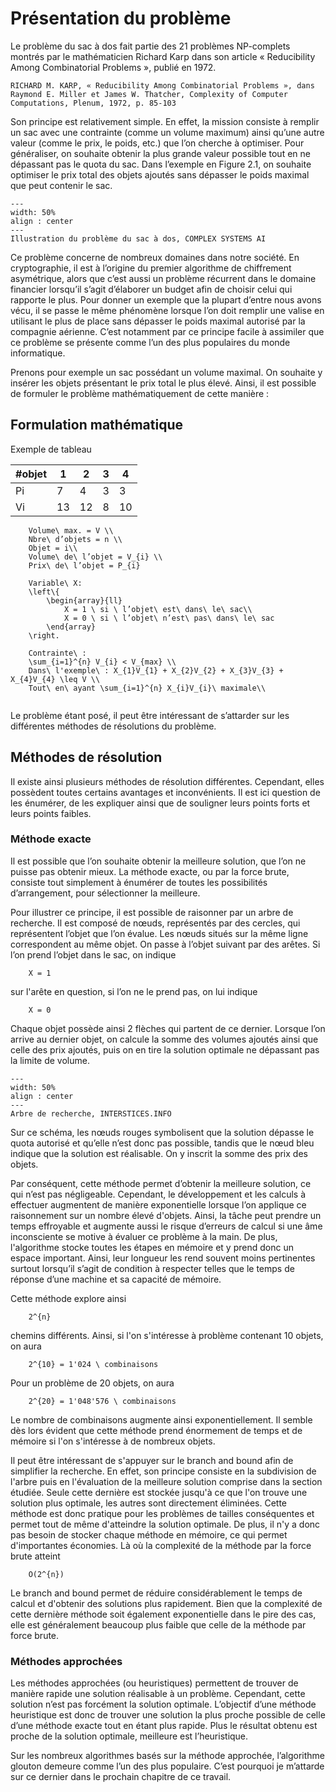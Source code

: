 # Présentation du problème 

Le problème du sac à dos fait partie des 21 problèmes NP-complets montrés par le mathématicien Richard Karp dans son article « Reducibility Among Combinatorial Problems », publié en 1972.
```{bibliography} references.bib
RICHARD M. KARP, « Reducibility Among Combinatorial Problems », dans Raymond E. Miller et James W. Thatcher, Complexity of Computer Computations, Plenum, 1972, p. 85-103
``` 
Son principe est relativement simple. En effet, la mission consiste à remplir un sac avec une contrainte (comme un volume maximum) ainsi qu’une autre valeur (comme le prix, le poids, etc.) que l’on cherche à optimiser. Pour généraliser, on souhaite obtenir la plus grande valeur possible tout en ne dépassant pas le quota du sac. Dans l’exemple en Figure 2.1, on souhaite optimiser le prix total des objets ajoutés sans dépasser le poids maximal que peut contenir le sac. 

```{figure} figures/ill_pdsd.jpg
---
width: 50%
align : center
---
Illustration du problème du sac à dos, COMPLEX SYSTEMS AI
```

Ce problème concerne de nombreux domaines dans notre société. En cryptographie, il est à l’origine du premier algorithme de chiffrement asymétrique, alors que c’est aussi un problème récurrent dans le domaine financier lorsqu’il s’agit d’élaborer un budget afin de choisir celui qui rapporte le plus. Pour donner un exemple que la plupart d’entre nous avons vécu, il se passe le même phénomène lorsque l’on doit remplir une valise en utilisant le plus de place sans dépasser le poids maximal autorisé par la compagnie aérienne. C’est notamment par ce principe facile à assimiler que ce problème se présente comme l’un des plus populaires du monde informatique. 

Prenons pour exemple un sac possédant un volume maximal. On souhaite y insérer les objets présentant le prix total le plus élevé. Ainsi, il est possible de formuler le problème mathématiquement de cette manière : 

## Formulation mathématique 

Exemple de tableau 

| #objet | 1 | 2 | 3 | 4 |
| --- | --- | --- | --- | --- |
| Pi | 7 | 4 | 3 | 3 |
| Vi | 13 | 12 | 8 | 10 |


```{math}
    Volume\ max. = V \\
    Nbre\ d’objets = n \\ 
    Objet = i\\
    Volume\ de\ l’objet = V_{i} \\
    Prix\ de\ l’objet = P_{i}
```

```{math}
    Variable\ X:
    \left\{
        \begin{array}{ll}
            X = 1 \ si \ l’objet\ est\ dans\ le\ sac\\
            X = 0 \ si \ l’objet\ n’est\ pas\ dans\ le\ sac
        \end{array}
    \right.
```

```{math}
    Contrainte\ : 
    \sum_{i=1}^{n} V_{i} < V_{max} \\
    Dans\ l'exemple\ : X_{1}V_{1} + X_{2}V_{2} + X_{3}V_{3} + X_{4}V_{4} \leq V \\
    Tout\ en\ ayant \sum_{i=1}^{n} X_{i}V_{i}\ maximale\\
    
```  

Le problème étant posé, il peut être intéressant de s’attarder sur les différentes méthodes de résolutions du problème. 

## Méthodes de résolution
Il existe ainsi plusieurs méthodes de résolution différentes. Cependant, elles possèdent toutes certains avantages et inconvénients. Il est ici question de les énumérer, de les expliquer ainsi que de souligner leurs points forts et leurs points faibles. 
### Méthode exacte
Il est possible que l’on souhaite obtenir la meilleure solution, que l’on ne puisse pas obtenir mieux. La méthode exacte, ou par la force brute, consiste tout simplement à énumérer de toutes les possibilités d’arrangement, pour sélectionner la meilleure. 

Pour illustrer ce principe, il est possible de raisonner par un arbre de recherche. Il est composé de nœuds, représentés par des cercles, qui représentent l’objet que l’on évalue. Les nœuds situés sur la même ligne correspondent au même objet. On passe à l’objet suivant par des arêtes. Si l’on prend l’objet dans le sac, on indique 
```{math}
    X = 1
```
sur l'arête en question, si l’on ne le prend pas, on lui indique 
```{math}
    X = 0
```
Chaque objet possède ainsi 2 flèches qui partent de ce dernier. Lorsque l’on arrive au dernier objet, on calcule la somme des volumes ajoutés ainsi que celle des prix ajoutés, puis on en tire la solution optimale ne dépassant pas la limite de volume. 
```{figure} figures/arbre_rech.jpg
---
width: 50%
align : center
---
Arbre de recherche, INTERSTICES.INFO
```

Sur ce schéma, les nœuds rouges symbolisent que la solution dépasse le quota autorisé et qu’elle n’est donc pas possible, tandis que le nœud bleu indique que la solution est réalisable. On y inscrit la somme des prix des objets. 

Par conséquent, cette méthode permet d’obtenir la meilleure solution, ce qui n’est pas négligeable. Cependant, le développement et les calculs à effectuer augmentent de manière exponentielle lorsque l’on applique ce raisonnement sur un nombre élevé d'objets. Ainsi, la tâche peut prendre un temps effroyable et augmente aussi le risque d’erreurs de calcul si une âme inconsciente se motive à évaluer ce problème à la main. De plus, l'algorithme stocke toutes les étapes en mémoire et y prend donc un espace important. Ainsi, leur longueur les rend souvent moins pertinentes surtout lorsqu’il s’agit de condition à respecter telles que le temps de réponse d’une machine et sa capacité de mémoire. 

Cette méthode explore ainsi
```{math}
    2^{n}
```
chemins différents. Ainsi, si l'on s'intéresse à problème contenant 10 objets, on aura 
```{math}
    2^{10} = 1'024 \ combinaisons
```
Pour un problème de 20 objets, on aura 
```{math}
    2^{20} = 1'048'576 \ combinaisons
```
Le nombre de combinaisons augmente ainsi exponentiellement. Il semble dès lors évident que cette méthode prend énormement de temps et de mémoire si l'on s'intéresse à de nombreux objets.

Il peut être intéressant de s'appuyer sur le branch and bound afin de simplifier la recherche. En effet, son principe consiste en la subdivision de l'arbre puis en l'évaluation de la meilleure solution comprise dans la section étudiée. Seule cette dernière est stockée jusqu'à ce que l'on trouve une solution plus optimale, les autres sont directement éliminées. Cette méthode est donc pratique pour les problèmes de tailles conséquentes et permet tout de même d'atteindre la solution optimale. De plus, il n'y a donc pas besoin de stocker chaque méthode en mémoire, ce qui permet d'importantes économies. Là où la complexité de la méthode par la force brute atteint
```{math}
    O(2^{n})
```
Le branch and bound permet de réduire considérablement le temps de calcul et d'obtenir des solutions plus rapidement. Bien que la complexité de cette dernière méthode soit également exponentielle dans le pire des cas, elle est généralement beaucoup plus faible que celle de la méthode par force brute.
### Méthodes approchées 
Les méthodes approchées (ou heuristiques) permettent de trouver de manière rapide une solution réalisable à un problème. Cependant, cette solution n’est pas forcément la solution optimale.
L’objectif d’une méthode heuristique est donc de trouver une solution la plus proche possible de celle d’une
méthode exacte tout en étant plus rapide. Plus le résultat obtenu est proche de la solution optimale,
meilleure est l’heuristique.

Sur les nombreux algorithmes basés sur la méthode approchée, l’algorithme glouton demeure comme l’un des plus populaire. C’est pourquoi je m’attarde sur ce dernier dans le prochain chapitre de ce travail. 